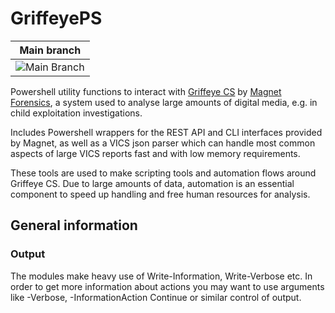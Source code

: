 # GriffeyePS

| Main branch |
|------------|
| ![Main Branch](https://github.com/fjollberg/GriffeyePS/actions/workflows/powershell.yml/badge.svg?branch=main) |


Powershell utility functions to interact with [Griffeye CS](https://www.magnetforensics.com/products/magnet-griffeye/)
by [Magnet Forensics](https://www.magnetforensics.com/), a system used to analyse large amounts of digital media,
e.g. in child exploitation investigations.

Includes Powershell wrappers for the REST API and CLI interfaces provided by Magnet, as well as a VICS json parser
which can handle most common aspects of large VICS reports fast and with low memory requirements.

These tools are used to make scripting tools and automation flows around Griffeye CS. Due to large amounts of
data, automation is an essential component to speed up handling and free human resources for analysis.

## General information

### Output

The modules make heavy use of Write-Information, Write-Verbose etc. In order to get more information
about actions you may want to use arguments like -Verbose, -InformationAction Continue or similar
control of output.


